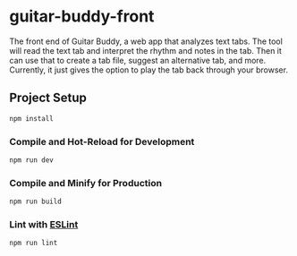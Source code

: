 # guitar-buddy-front

The front end of Guitar Buddy, a web app that analyzes text tabs. The tool will read the text tab and interpret the rhythm and notes in the tab. Then it can use that to create a tab file, suggest an alternative tab, and more. Currently, it just gives the option to play the tab back through your browser.

## Project Setup

```sh
npm install
```

### Compile and Hot-Reload for Development

```sh
npm run dev
```

### Compile and Minify for Production

```sh
npm run build
```

### Lint with [ESLint](https://eslint.org/)

```sh
npm run lint
```
